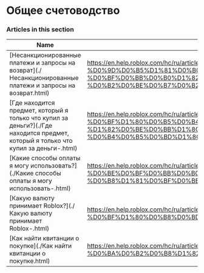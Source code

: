 # Общее счетоводство  
### Articles in this section
Name|URL
-|-
[Несанкционированные платежи и запросы на возврат](./Несанкционированные платежи и запросы на возврат.html) |https://en.help.roblox.com/hc/ru/articles/203312650-%D0%9D%D0%B5%D1%81%D0%B0%D0%BD%D0%BA%D1%86%D0%B8%D0%BE%D0%BD%D0%B8%D1%80%D0%BE%D0%B2%D0%B0%D0%BD%D0%BD%D1%8B%D0%B5-%D0%BF%D0%BB%D0%B0%D1%82%D0%B5%D0%B6%D0%B8-%D0%B8-%D0%B7%D0%B0%D0%BF%D1%80%D0%BE%D1%81%D1%8B-%D0%BD%D0%B0-%D0%B2%D0%BE%D0%B7%D0%B2%D1%80%D0%B0%D1%82
[Где находится предмет, который я только что купил за деньги?](./Где находится предмет, который я только что купил за деньги-.html) |https://en.help.roblox.com/hc/ru/articles/360000230723-%D0%93%D0%B4%D0%B5-%D0%BD%D0%B0%D1%85%D0%BE%D0%B4%D0%B8%D1%82%D1%81%D1%8F-%D0%BF%D1%80%D0%B5%D0%B4%D0%BC%D0%B5%D1%82-%D0%BA%D0%BE%D1%82%D0%BE%D1%80%D1%8B%D0%B9-%D1%8F-%D1%82%D0%BE%D0%BB%D1%8C%D0%BA%D0%BE-%D1%87%D1%82%D0%BE-%D0%BA%D1%83%D0%BF%D0%B8%D0%BB-%D0%B7%D0%B0-%D0%B4%D0%B5%D0%BD%D1%8C%D0%B3%D0%B8-
[Какие способы оплаты я могу использовать?](./Какие способы оплаты я могу использовать-.html) |https://en.help.roblox.com/hc/ru/articles/203312580-%D0%9A%D0%B0%D0%BA%D0%B8%D0%B5-%D1%81%D0%BF%D0%BE%D1%81%D0%BE%D0%B1%D1%8B-%D0%BE%D0%BF%D0%BB%D0%B0%D1%82%D1%8B-%D1%8F-%D0%BC%D0%BE%D0%B3%D1%83-%D0%B8%D1%81%D0%BF%D0%BE%D0%BB%D1%8C%D0%B7%D0%BE%D0%B2%D0%B0%D1%82%D1%8C-
[Какую валюту принимает Roblox?](./Какую валюту принимает Roblox-.html) |https://en.help.roblox.com/hc/ru/articles/203312600-%D0%9A%D0%B0%D0%BA%D1%83%D1%8E-%D0%B2%D0%B0%D0%BB%D1%8E%D1%82%D1%83-%D0%BF%D1%80%D0%B8%D0%BD%D0%B8%D0%BC%D0%B0%D0%B5%D1%82-Roblox-
[Как найти квитанции о покупке](./Как найти квитанции о покупке.html) |https://en.help.roblox.com/hc/ru/articles/6852905161876-%D0%9A%D0%B0%D0%BA-%D0%BD%D0%B0%D0%B9%D1%82%D0%B8-%D0%BA%D0%B2%D0%B8%D1%82%D0%B0%D0%BD%D1%86%D0%B8%D0%B8-%D0%BE-%D0%BF%D0%BE%D0%BA%D1%83%D0%BF%D0%BA%D0%B5